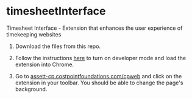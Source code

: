 # timesheetInterface
Timesheet Interface - Extension that enhances the user experience of timekeeping websites

1. Download the files from this repo.

2. Follow the instructions [here](https://developer.chrome.com/extensions/getstarted) to turn on developer mode and load the extension into Chrome.

3. Go to [assett-cp.costpointfoundations.com/cpweb](https://assett-cp.costpointfoundations.com/cpweb) and click on the extension in your toolbar. You should be able to change the page's background.
